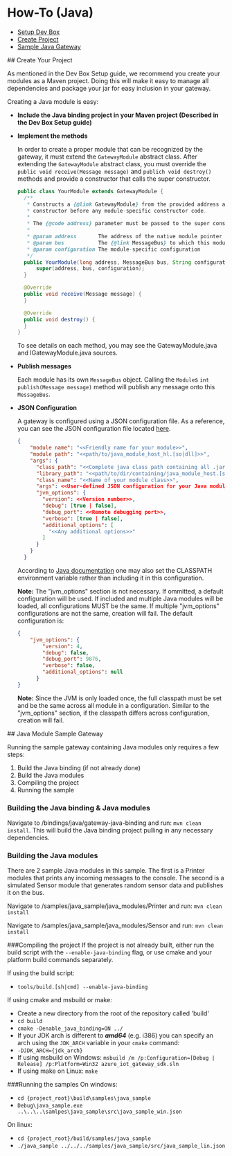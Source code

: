 # How-To (Java)

- [Setup Dev Box](java_devbox_setup.md)
- [Create Project](#createproject)
- [Sample Java Gateway](#sampleguide)

<a name="createproject">
## Create Your Project

As mentioned in the Dev Box Setup guide, we recommend you create your modules as a Maven project. Doing this will make it easy to manage all dependencies and package your jar for easy inclusion in your gateway.

Creating a Java module is easy:
- **Include the Java binding project in your Maven project (Described in the Dev Box Setup guide)**
- **Implement the methods**
  
  In order to create a proper module that can be recognized by the gateway, it must extend the ```GatewayModule``` abstract class.
  After extending the ```GatewayModule``` abstract class, you must override the ```public void receive(Message message)``` and ```publich void destroy()``` methods and provide a constructor that calls the super constructor.
  
  ```java
  public class YourModule extends GatewayModule {
    /**
     * Constructs a {@link GatewayModule} from the provided address and {@link MessageBus}. A {@link GatewayModule} should always call this super
     * constructor before any module-specific constructor code.
     *
     * The {@code address} parameter must be passed to the super constructor but can be ignored by the module-implementor when writing a module implementation.
     * 
     * @param address       The address of the native module pointer
     * @param bus           The {@link MessageBus} to which this module belongs
     * @param configuration The module-specific configuration
     */
    public YourModule(long address, MessageBus bus, String configuration) {
        super(address, bus, configuration);
    }

    @Override
    public void receive(Message message) {
    }

    @Override
    public void destroy() {
    }
  }
  ```
  
  To see details on each method, you may see the GatewayModule.java and IGatewayModule.java sources.
  
- **Publish messages**

  Each module has its own ```MessageBus``` object. Calling the ```Module```s ```int publish(Message message)``` method will publish any message onto this ```MessageBus```.
  
- **JSON Configuration**
  
  A gateway is configured using a JSON configuration file. As a reference, you can see the JSON configuration file located [here](../samples/java_sample/src/java_sample_win.json).
  
  ```json
  {
      "module name": "<<Friendly name for your module>>",
      "module path": "<<path/to/java_module_host_hl.[so|dll]>>",
      "args": {
        "class_path": "<<Complete java class path containing all .jar and .class files necessary>>",
        "library_path": "<<path/to/dir/containing/java_module_host.[so|dll]>>",
        "class_name": "<<Name of your module class>>",
        "args": <<User-defined JSON configuration for your Java module>>,
        "jvm_options": {
          "version": <<Version number>>,
          "debug": [true | false],
          "debug_port": <<Remote debugging port>>,
          "verbose": [true | false],
          "additional_options": [
            "<<Any additional options>>"
          ]
        }
      }
    }
  ```
  
  According to [Java documentation](https://docs.oracle.com/javase/tutorial/essential/environment/paths.html) one may also set the CLASSPATH environment
  variable rather than including it in this configuration.
  
  **Note:** The "jvm_options" section is not necessary. If ommitted, a default configuration will be used. If included and multiple Java modules
  will be loaded, all configurations MUST be the same. If multiple "jvm_options" configurations are not the same, creation will fail.
  The default configuration is:

  ```json
  {
      "jvm_options": {
          "version": 4,
          "debug": false,
          "debug_port": 9876,
          "verbose": false,
          "additional_options": null
        }
  }
  ```
  
  **Note:** Since the JVM is only loaded once, the full classpath must be set and be the same across all module in a configuration. Similar to the
  "jvm_options" section, if the classpath differs across configuration, creation will fail.


<a name="sampleguide">
## Java Module Sample Gateway

Running the sample gateway containing Java modules only requires a few steps:

1. Build the Java binding (if not already done)
2. Build the Java modules
3. Compiling the project
4. Running the sample

### Building the Java binding & Java modules
Navigate to /bindings/java/gateway-java-binding and run: ```mvn clean install```. This will build the Java binding project pulling in any necessary dependencies.

### Building the Java modules
There are 2 sample Java modules in this sample. The first is a Printer modules that prints any incoming messages to the console. The second is a simulated Sensor
module that generates random sensor data and publishes it on the bus.

Navigate to /samples/java_sample/java_modules/Printer and run: ```mvn clean install```

Navigate to /samples/java_sample/java_modules/Sensor and run: ```mvn clean install```

###Compiling the project
If the project is not already built, either run the build script with the ```--enable-java-binding``` flag, or use cmake and your platform build commands separately.

If using the build script:

  - ```tools/build.[sh|cmd] --enable-java-binding```

If using cmake and msbuild or make:
  - Create a new directory from the root of the repository called 'build'
  - ```cd build```
  - ```cmake -Denable_java_binding=ON ../```
  - If your JDK arch is different to ***amd64*** (e.g. i386) you can specify an arch using the ```JDK_ARCH``` variable in your ```cmake``` command:
  - ```-DJDK_ARCH={jdk_arch}```
  - If using msbuild on Windows: ```msbuild /m /p:Configuration=[Debug | Release] /p:Platform=Win32 azure_iot_gateway_sdk.sln```
  - If using make on Linux: ```make```
  
###Running the samples
On windows:
  - ```cd {project_root}\build\samples\java_sample```
  - ```Debug\java_sample.exe ..\..\..\samlpes\java_sample\src\java_sample_win.json```

On linux:
  - ```cd {project_root}/build/samples/java_sample```
  - ```./java_sample ../../../samples/java_sample/src/java_sample_lin.json```
